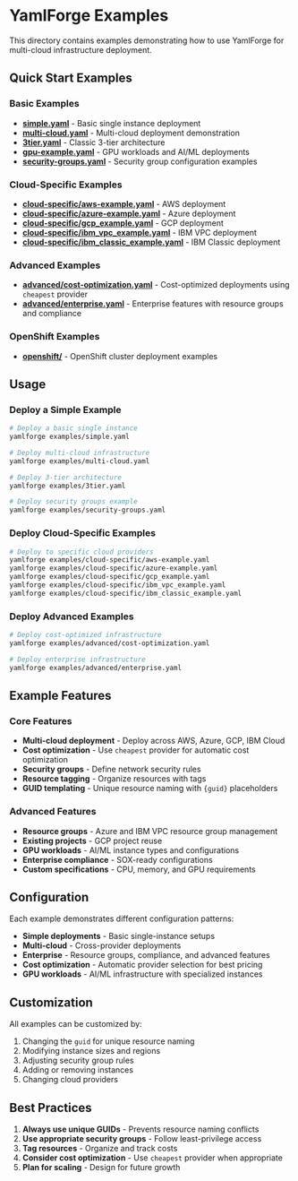 # YamlForge Examples

This directory contains examples demonstrating how to use YamlForge for multi-cloud infrastructure deployment.

## Quick Start Examples

### Basic Examples
- **[simple.yaml](simple.yaml)** - Basic single instance deployment
- **[multi-cloud.yaml](multi-cloud.yaml)** - Multi-cloud deployment demonstration
- **[3tier.yaml](3tier.yaml)** - Classic 3-tier architecture
- **[gpu-example.yaml](gpu-example.yaml)** - GPU workloads and AI/ML deployments
- **[security-groups.yaml](security-groups.yaml)** - Security group configuration examples

### Cloud-Specific Examples
- **[cloud-specific/aws-example.yaml](cloud-specific/aws-example.yaml)** - AWS deployment
- **[cloud-specific/azure-example.yaml](cloud-specific/azure-example.yaml)** - Azure deployment
- **[cloud-specific/gcp_example.yaml](cloud-specific/gcp_example.yaml)** - GCP deployment
- **[cloud-specific/ibm_vpc_example.yaml](cloud-specific/ibm_vpc_example.yaml)** - IBM VPC deployment
- **[cloud-specific/ibm_classic_example.yaml](cloud-specific/ibm_classic_example.yaml)** - IBM Classic deployment

### Advanced Examples
- **[advanced/cost-optimization.yaml](advanced/cost-optimization.yaml)** - Cost-optimized deployments using `cheapest` provider
- **[advanced/enterprise.yaml](advanced/enterprise.yaml)** - Enterprise features with resource groups and compliance

### OpenShift Examples
- **[openshift/](openshift/)** - OpenShift cluster deployment examples

## Usage

### Deploy a Simple Example
```bash
# Deploy a basic single instance
yamlforge examples/simple.yaml

# Deploy multi-cloud infrastructure
yamlforge examples/multi-cloud.yaml

# Deploy 3-tier architecture
yamlforge examples/3tier.yaml

# Deploy security groups example
yamlforge examples/security-groups.yaml
```

### Deploy Cloud-Specific Examples
```bash
# Deploy to specific cloud providers
yamlforge examples/cloud-specific/aws-example.yaml
yamlforge examples/cloud-specific/azure-example.yaml
yamlforge examples/cloud-specific/gcp_example.yaml
yamlforge examples/cloud-specific/ibm_vpc_example.yaml
yamlforge examples/cloud-specific/ibm_classic_example.yaml
```

### Deploy Advanced Examples
```bash
# Deploy cost-optimized infrastructure
yamlforge examples/advanced/cost-optimization.yaml

# Deploy enterprise infrastructure
yamlforge examples/advanced/enterprise.yaml
```

## Example Features

### Core Features
- **Multi-cloud deployment** - Deploy across AWS, Azure, GCP, IBM Cloud
- **Cost optimization** - Use `cheapest` provider for automatic cost optimization
- **Security groups** - Define network security rules
- **Resource tagging** - Organize resources with tags
- **GUID templating** - Unique resource naming with `{guid}` placeholders

### Advanced Features
- **Resource groups** - Azure and IBM VPC resource group management
- **Existing projects** - GCP project reuse
- **GPU workloads** - AI/ML instance types and configurations
- **Enterprise compliance** - SOX-ready configurations
- **Custom specifications** - CPU, memory, and GPU requirements

## Configuration

Each example demonstrates different configuration patterns:

- **Simple deployments** - Basic single-instance setups
- **Multi-cloud** - Cross-provider deployments
- **Enterprise** - Resource groups, compliance, and advanced features
- **Cost optimization** - Automatic provider selection for best pricing
- **GPU workloads** - AI/ML infrastructure with specialized instances

## Customization

All examples can be customized by:
1. Changing the `guid` for unique resource naming
2. Modifying instance sizes and regions
3. Adjusting security group rules
4. Adding or removing instances
5. Changing cloud providers

## Best Practices

1. **Always use unique GUIDs** - Prevents resource naming conflicts
2. **Use appropriate security groups** - Follow least-privilege access
3. **Tag resources** - Organize and track costs
4. **Consider cost optimization** - Use `cheapest` provider when appropriate
5. **Plan for scaling** - Design for future growth 